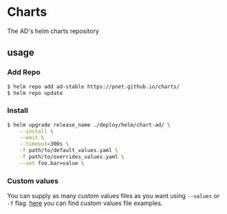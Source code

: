 # Charts
The AD's helm charts repository

## usage

### Add Repo
```bash
$ helm repo add ad-stable https://pnet.github.io/charts/
$ helm repo update
```

### Install

```bash
$ helm upgrade release_name ./deploy/helm/chart-ad/ \
    --install \
    --wait \
    --timeout=300s \
    -f path/to/default_values.yaml \
    -f path/to/overrides_values.yaml \
    --set foo.bar=value \
```

### Custom values

You can supply as many custom values files as you want using `--values` or `-f` flag.
[here](https://github.com/PNet/charts/blob/main/stable/examples) you can find custom
values file examples.